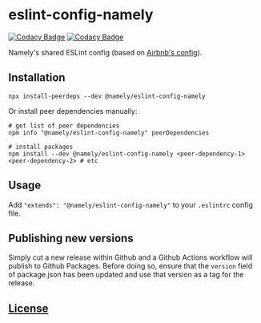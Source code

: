 # eslint-config-namely
 
[![Codacy Badge](https://app.codacy.com/project/badge/Grade/12d3aaac8de745ffb2239389e3424562)](https://app.codacy.com/gh/namely/eslint-config-namely/dashboard)
[![Codacy Badge](https://app.codacy.com/project/badge/Coverage/12d3aaac8de745ffb2239389e3424562)](https://app.codacy.com/gh/namely/eslint-config-namely/dashboard)

Namely's shared ESLint config (based on [Airbnb's config](https://github.com/airbnb/javascript/tree/master/packages/eslint-config-airbnb)).

## Installation

```shell
npx install-peerdeps --dev @namely/eslint-config-namely
```

Or install peer dependencies manually:

```shell
# get list of peer dependencies
npm info "@namely/eslint-config-namely" peerDependencies

# install packages
npm install --dev @namely/eslint-config-namely <peer-dependency-1> <peer-dependency-2> # etc
```

## Usage

Add `"extends": "@namely/eslint-config-namely"` to your `.eslintrc` config file.

## Publishing new versions

Simply cut a new release within Github and a Github Actions workflow will publish to Github Packages. Before doing so, ensure that the `version` field of package.json has been updated and use that version as a tag for the release.

## [License](./LICENSE)
